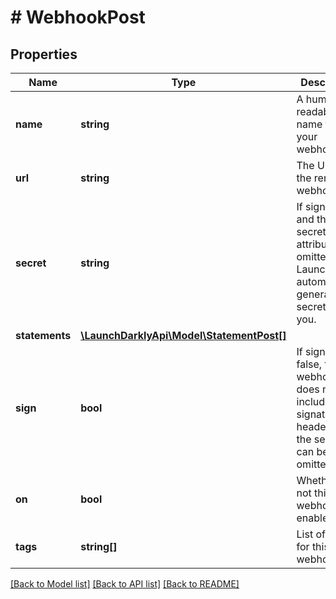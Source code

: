 # # WebhookPost

## Properties

Name | Type | Description | Notes
------------ | ------------- | ------------- | -------------
**name** | **string** | A human-readable name for your webhook | [optional]
**url** | **string** | The URL of the remote webhook |
**secret** | **string** | If sign is true, and the secret attribute is omitted, LaunchDarkly automatically generates a secret for you. | [optional]
**statements** | [**\LaunchDarklyApi\Model\StatementPost[]**](StatementPost.md) |  | [optional]
**sign** | **bool** | If sign is false, the webhook does not include a signature header, and the secret can be omitted. |
**on** | **bool** | Whether or not this webhook is enabled. |
**tags** | **string[]** | List of tags for this webhook | [optional]

[[Back to Model list]](../../README.md#models) [[Back to API list]](../../README.md#endpoints) [[Back to README]](../../README.md)
